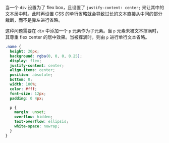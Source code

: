 当一个 `div` 设置为了 flex box，且设置了 `justify-content: center;` 来让其中的文本居中时。此时再设置 CSS 的单行省略就会导致过长的文本直接从中间的部分裁断，而不是靠左进行省略。

这种问题需要在 `div` 中添加一个 `p` 元素作为子元素。当 `p` 元素未被文本撑满时，其尊重 flex center 的居中效果。当被撑满时，则由 `p` 进行单行文本省略。

```css
.name {
  height: 20px;
  background: rgba(0, 0, 0, 0.25);
  display: flex;
  justify-content: center;
  align-items: center;
  position: absolute;
  bottom: 0;
  width: 100%;
  color: #fff;
  font-size: 12px;
  padding: 0 4px;

  p {
    margin: unset;
    overflow: hidden;
    text-overflow: ellipsis;
    white-space: nowrap;
  }
}
```